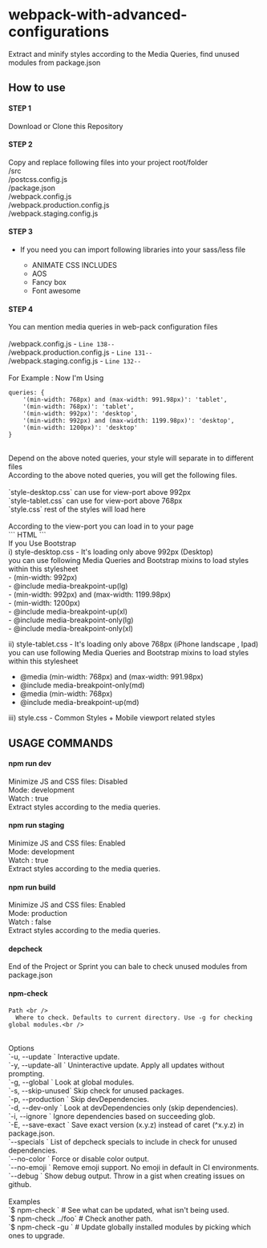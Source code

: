 # webpack-with-advanced-configurations
Extract and minify styles according to the Media Queries, find unused modules from package.json


## How to use

#### STEP 1

Download or Clone this Repository


#### STEP 2

Copy and replace following files into your project root/folder<br />
/src<br />
/postcss.config.js<br />
/package.json<br />
/webpack.config.js <br />
/webpack.production.config.js<br />
/webpack.staging.config.js <br />

#### STEP 3
- If you need you can import following libraries into your sass/less file<br />

  * ANIMATE CSS INCLUDES
  * AOS
  * Fancy box
  * Font awesome

#### STEP 4

You can mention media queries in web-pack configuration files <br /> 
<br />
/webpack.config.js  - `Line 138--`<br />
/webpack.production.config.js  - `Line 131--`<br />
/webpack.staging.config.js  - `Line 132--`<br />
<br />
For Example : Now I'm Using <br />
```
queries: {
	'(min-width: 768px) and (max-width: 991.98px)': 'tablet',
	'(min-width: 768px)': 'tablet',
	'(min-width: 992px)': 'desktop',
	'(min-width: 992px) and (max-width: 1199.98px)': 'desktop',
	'(min-width: 1200px)': 'desktop'
}
```
<br />
Depend on the above noted queries, your style will separate in to different files<br />
According to the above noted queries, you will get the following files.<br />
<br />
`style-desktop.css` can use for view-port above 992px<br />
`style-tablet.css` can use for view-port above 768px<br />
`style.css` rest of the styles will load here<br />
<br />
According to the view-port you can load in to your page<br />
```
HTML
<link rel="stylesheet" type="text/css" href="dist/style.css" />
<link rel="stylesheet" type="text/css" media="min-width: 768px" href="dist/style-tablet.css" />
<link rel="stylesheet" type="text/css" media="min-width: 992px" href="dist/style-desktop.css" />
```
<br />
If you Use Bootstrap<br />
i) style-desktop.css - It's loading only above 992px (Desktop)<br />
   you can use following Media Queries and Bootstrap mixins to load styles within this stylesheet<br />
 - (min-width: 992px)<br />
 - @include media-breakpoint-up(lg)<br />
 - (min-width: 992px) and (max-width: 1199.98px)<br />
 - (min-width: 1200px)<br />
 - @include media-breakpoint-up(xl)<br />
 - @include media-breakpoint-only(lg)<br />
 - @include media-breakpoint-only(xl)<br />
       
ii) style-tablet.css  - It's loading only above 768px (iPhone landscape , Ipad)<br />
    you can use following Media Queries and Bootstrap mixins to load styles within this stylesheet<br />
 - @media (min-width: 768px) and (max-width: 991.98px)<br />
 - @include media-breakpoint-only(md)<br />
 - @media (min-width: 768px)<br />
 - @include media-breakpoint-up(md)<br />
 
iii) style.css - Common Styles + Mobile viewport related styles<br />
   
## USAGE COMMANDS

#### npm run dev
  Minimize JS and CSS files: Disabled<br />
  Mode: development<br />
  Watch : true<br />
  Extract styles according to the media queries.<br />
  
#### npm run staging 
  Minimize JS and CSS files: Enabled<br />
  Mode: development<br />
  Watch : true<br />
  Extract styles according to the media queries.<br />
  
#### npm run build
  Minimize JS and CSS files: Enabled<br />
  Mode: production<br />
  Watch : false<br />
  Extract styles according to the media queries.<br />
  
#### depcheck
   End of the Project or Sprint you can bale to check unused modules from package.json<br />
   
#### npm-check <path> <options>

	Path <br />
	  Where to check. Defaults to current directory. Use -g for checking global modules.<br />
<br />
	Options<br />
	  `-u, --update     `     Interactive update. <br />
	  `-y, --update-all `     Uninteractive update. Apply all updates without prompting.<br />
	  `-g, --global     `     Look at global modules.<br />
	  `-s, --skip-unused`     Skip check for unused packages.<br />
	  `-p, --production `     Skip devDependencies.<br />
	  `-d, --dev-only   `     Look at devDependencies only (skip dependencies).<br />
	  `-i, --ignore     `     Ignore dependencies based on succeeding glob.<br />
	  `-E, --save-exact `     Save exact version (x.y.z) instead of caret (^x.y.z) in package.json.<br />
	  `--specials       `     List of depcheck specials to include in check for unused dependencies.<br />
	  `--no-color       `     Force or disable color output.<br />
	  `--no-emoji       `     Remove emoji support. No emoji in default in CI environments.<br />
	  `--debug          `     Show debug output. Throw in a gist when creating issues on github.<br />
<br />
	Examples <br />
	  `$ npm-check       `     # See what can be updated, what isn't being used.<br />
	  `$ npm-check ../foo`    # Check another path.<br />
	  `$ npm-check -gu   `     # Update globally installed modules by picking which ones to upgrade.<br />
